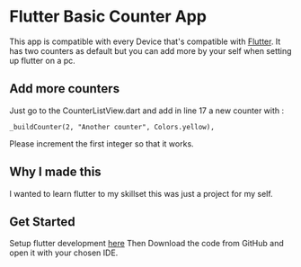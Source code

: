 # Flutter Basic Counter App
This app is compatible with every Device that's compatible with [Flutter](https://github.com/flutter/flutter).
It has two counters as default but you can add more by your self when setting up flutter on a pc.

## Add more counters
Just go to the CounterListView.dart and add in line 17 a new counter with :

```
_buildCounter(2, "Another counter", Colors.yellow),
```

Please increment the first integer so that it works.

## Why I made this
I wanted to learn flutter to my skillset this was just a project for my self.

## Get Started
Setup flutter development [here](https://flutter.io/docs/get-started/install)
Then Download the code from GitHub and open it with your chosen IDE.